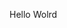 Hello Wolrd







































































































































































































































































































































































































































































































































































































































































































































































































































































































































































































































































































































































































































































































































































































































































































































































































































































































































































































































































































































































































































































































































































































































































































































































































































































































































































































































































































































































































































































































































































































































































































































































































































































































































































































































































































































































































































































































































































































































































































































































































































































































































































































































































































































































































































































































































































































































































































































































































































































































































































































































































































































































































































































































































































